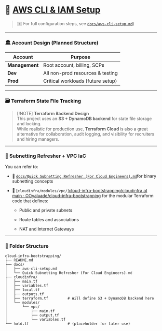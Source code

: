 # 📌 [AWS CLI & IAM Setup](https://github.com/OOyaluade/cloud-infra-bootstrapping/tree/main/docs)

> ✉️ For full configuration steps, see [`docs/aws-cli-setup.md`](https://github.com/OOyaluade/cloud-infra-bootstrapping/blob/main/docs/aws-cli-setup.md.md))

---

### 🏛️ Account Design (Planned Structure)

|Account|Purpose|
|---|---|
|**Management**|Root account, billing, SCPs|
|**Dev**|All non-prod resources & testing|
|**Prod**|Critical workloads (future setup)|

---

### 🗃️ Terraform State File Tracking

> [!NOTE] **Terraform Backend Design**  
> This project uses an **S3 + DynamoDB backend** for state file storage and locking.  
> While realistic for production use, **Terraform Cloud** is also a great alternative for collaboration, audit logging, and visibility for recruiters and hiring managers.

---

### 🧠 Subnetting Refresher + VPC IaC

You can refer to:

- 📄 [`docs/Quick Subnetting Refresher (For Cloud Engineers).md`](https://github.com/OOyaluade/cloud-infra-bootstrapping/blob/main/docs/Quick%20Subnetting%20Refresher%20\(For%20Cloud%20Engineers\).md)for binary subnetting concepts
    
- 🧱 [`cloudinfra/modules/vpc/`][cloud-infra-bootstrapping/cloudinfra at main · OOyaluade/cloud-infra-bootstrapping](https://github.com/OOyaluade/cloud-infra-bootstrapping/tree/main/cloudinfra) for the modular Terraform code that defines:
    
    - Public and private subnets
        
    - Route tables and associations
        
    - NAT and Internet Gateways
        

---

### 📁 Folder Structure

```plaintext
cloud-infra-bootstrapping/
├── README.md
├── docs/
│   ├── aws-cli-setup.md
│   └── Quick Subnetting Refresher (For Cloud Engineers).md
├── cloudinfra/
│   ├── main.tf
│   ├── variables.tf
│   ├── local.tf
│   ├── outputs.tf
│   ├── terraform.tf         # Will define S3 + DynamoDB backend here
│   └── modules/
│       └── vpc/
│           ├── main.tf
│           ├── output.tf
│           └── variables.tf
└── hold.tf                  # (placeholder for later use)
```

